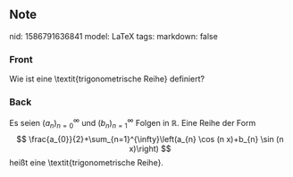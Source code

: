 ## Note
nid: 1586791636841
model: LaTeX
tags: 
markdown: false

### Front
Wie ist eine \textit{trigonometrische Reihe} definiert?

### Back
Es seien $\left(a_{n}\right)_{n=0}^{\infty}$ und $\left(b_{n}\right)_{n=1}^{\infty}$ Folgen in $\mathbb{R}$. Eine Reihe der Form
$$
\frac{a_{0}}{2}+\sum_{n=1}^{\infty}\left(a_{n} \cos (n x)+b_{n} \sin (n x)\right)
$$
heißt eine \textit{trigonometrische Reihe}.
